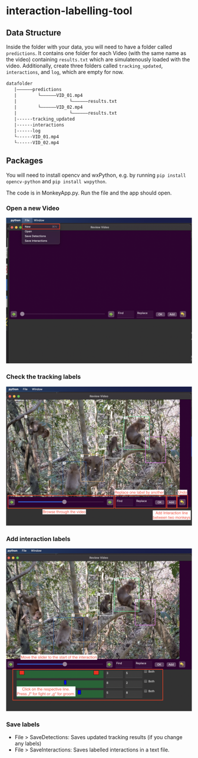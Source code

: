 # interaction-labelling-tool



## Data Structure

Inside the folder with your data, you will need to have a folder called `predictions`. It contains one folder for each Video (with the same name as the video) containing `results.txt` which are simulatenously loaded with the video.
Additionally, create three folders called `tracking_updated`, `interactions`, and `log`, which are empty for now.

```
datafolder
   |——————predictions
   |        └——————VID_01.mp4
   |                    └——————results.txt
   |        └——————VID_02.mp4
   |                    └——————results.txt
   |------tracking_updated
   |------interactions
   |------log
   └------VID_01.mp4
   └------VID_02.mp4
```

## Packages

You will need to install opencv and wxPython, e.g. by running `pip install opencv-python` and `pip install wxpython`.

The code is in MonkeyApp.py. Run the file and the app should open.


### Open a new Video

![](imgs/Menu.png)

### Check the tracking labels

![](imgs/Icons.png)

### Add interaction labels

![](imgs/Interactions.png)

### Save labels

- File > SaveDetections: Saves updated tracking results (if you change any labels)
- File > SaveInteractions: Saves labelled interactions in a text file.


